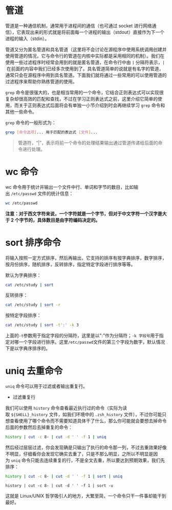 # 管道

管道是一种通信机制，通常用于进程间的通信（也可通过 socket 进行网络通信），它表现出来的形式就是将前面每一个进程的输出（stdout）直接作为下一个进程的输入（stdin）。

管道又分为匿名管道和具名管道（这里将不会讨论在源程序中使用系统调用创建并使用管道的情况，它与命令行的管道在内核中实际都是采用相同的机制）。我们在使用一些过滤程序时经常会用到的就是匿名管道，在命令行中由 `|` 分隔符表示，`|` 在前面的内容中我们已经多次使用到了。具名管道简单的说就是有名字的管道，通常只会在源程序中用到具名管道。下面我们就将通过一些常用的可以使用管道的过滤程序来帮助你熟练管道的使用。

`grep` 命令是很强大的，也是相当常用的一个命令，它结合正则表达式可以实现很复杂却很高效的匹配和查找，不过在学习正则表达式之前，这里介绍它简单的使用，而关于正则表达式后面将会有单独一小节介绍到时会再继续学习 `grep` 命令和其他一些命令。

`grep` 命令的一般形式为：

```bash
grep [命令选项]... 用于匹配的表达式 [文件]...
```

>管道符，“|”，表示将前一个命令的处理结果输出通过管道传递给后面的命令进行处理。

# wc 命令
wc 命令用于统计并输出一个文件中行、单词和字节的数目，比如输出 `/etc/passwd` 文件的统计信息：

```bash
wc /etc/passwd
```

**注意：对于西文字符来说，一个字符就是一个字节，但对于中文字符一个汉字是大于 2 个字节的，具体数目是由字符编码决定的。**

# sort 排序命令

将输入按照一定方式排序，然后再输出，它支持的排序有按字典排序，数字排序，按月份排序，随机排序，反转排序，指定特定字段进行排序等等。

默认为字典排序：

```bash
cat /etc/study | sort
```

反转排序：

```bash
cat /etc/study | sort -r
```

按特定字段排序：

```bash
cat /etc/study | sort -t':' -k 3
```

上面的`-t`参数用于指定字段的分隔符，这里是以":"作为分隔符；`-k 字段号`用于指定对哪一个字段进行排序。这里`/etc/passwd`文件的第三个字段为数字，默认情况下是以字典序排序的。

# uniq 去重命令

`uniq` 命令可以用于过滤或者输出重复行。

-   过滤重复行

我们可以使用 `history` 命令查看最近执行过的命令（实际为读取 `${SHELL}_history` 文件，如我们环境中的 `.zsh_history` 文件），不过你可能只想查看使用了哪个命令而不需要知道具体干了什么，那么你可能就会要想去掉命令后面的参数然后去掉重复的命令：

```bash
history | cut -c 8- | cut -d ' ' -f 1 | uniq
```

然后经过层层过滤，你会发现确是只输出了执行的命令那一列，不过去重效果好像不明显，仔细看你会发现它确实去重了，只是不那么明显，之所以不明显是因为 `uniq` 命令只能去连续重复的行，不是全文去重，所以要达到预期效果，我们先排序：

```bash
history | cut -c 8- | cut -d ' ' -f 1 | sort | uniq
```

```shell
history | cut -c 8- | cut -d ' ' -f 1 | sort -u
```

这就是 Linux/UNIX 哲学吸引人的地方，大繁至简，一个命令只干一件事却能干到最好。
